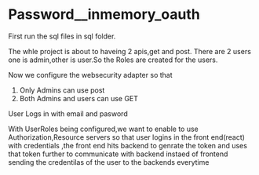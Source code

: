 # Password__inmemory_oauth

First run the sql files in sql folder.

The whle project is about to haveing 2 apis,get and post. 
There are 2 users one is admin,other is user.So the Roles are created for the users.

Now we configure the websecurity adapter so that
 1. Only Admins can use post
 2. Both Admins and users can use GET
 
 User Logs in with email and pasword

With UserRoles being configured,we want to enable to use Authorization,Resource servers so that user logins in the front end(react) with credentials ,the front end hits backend to genrate the token and uses that token further to communicate with backend instaed of frontend sending the credentilas of the user to the backends everytime
